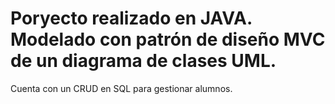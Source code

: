 # Poryecto realizado en JAVA. Modelado con patrón de diseño MVC de un diagrama de clases UML.
Cuenta con un CRUD en SQL para gestionar alumnos.
